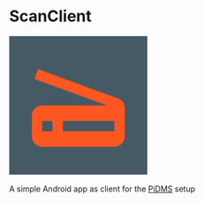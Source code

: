 # ScanClient

<img src="https://github.com/j4velin/ScanClient/blob/master/app/src/main/ic_launcher-playstore.png?raw=true" width="250" />

A simple Android app as client for the [PiDMS](https://github.com/j4velin/PiDMS) setup
